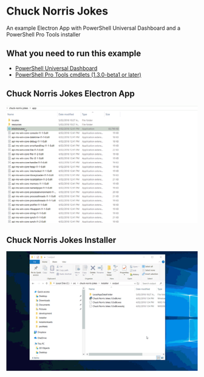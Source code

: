 # Chuck Norris Jokes

An example Electron App with PowerShell Universal Dashboard and a PowerShell Pro Tools installer

## What you need to run this example

- [PowerShell Universal Dashboard](https://www.powershellgallery.com/packages/UniversalDashboard/1.4.1)
- [PowerShell Pro Tools cmdlets (1.3.0-beta1 or later)](https://www.powershellgallery.com/packages/PowerShellProTools/1.2.1) 

## Chuck Norris Jokes Electron App

![Electron App](./images/chuck-norris-jokes.gif)

## Chuck Norris Jokes Installer

![Installer](./images/installer.gif)